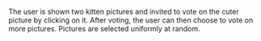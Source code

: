 The user is shown two kitten pictures and invited to vote on the cuter picture by clicking on it. After voting, the user can then choose to vote on more pictures. Pictures are selected uniformly at random.

